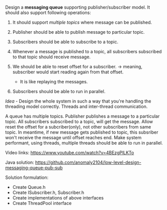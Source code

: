 Design a **messaging queue** supporting publisher/subscriber model. It should also support following operations:

1. It should support *multiple topics* where message can be published.
2. Publisher should be able to publish message to particular topic.
3. Subscribers should be able to subscribe to a topic.

4. Whenever a message is published to a topic, all subscribers subscribed to that topic should receive message.

5. We should be able to reset offset for a subscriber. -> meaning, subscriber would start reading again from that offset.
	- It is like replaying the messages.

6. Subscribers should be able to run in parallel.



*Idea* - Design the whole system in such a way that you're handling the threading model correctly. Threads and inter-thread communication.

A queue has multiple topics. Publisher publishes a message to a particular topic.
All subscribers subscribed to a topic, will get the message.
Allow reset the offset for a subcriber(only), not other subscribers from same topic. In meantime, if new message gets published to topic, this subsriber won't receive the message until offset reaches end.
Make system performant, using threads, multiple threads should be able to run in parallel.

Video links:
https://www.youtube.com/watch?v=4BEzgPlLKTo

Java solution: https://github.com/anomaly2104/low-level-design-messaging-queue-pub-sub

Solution formulation:
- Create Queue.h
- Create ISubscriber.h, Subscriber.h
- Create implementations of above interfaces
- Create ThreadPool interface